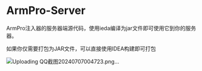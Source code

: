 # ArmPro-Server
ArmPro注入器的服务器端源代码，使用ieda编译为jar文件即可使用它到你的服务器。


如果你仅需要打包为JAR文件，可以直接使用IDEA构建即可打包

![Uploading QQ截图20240707004723.png…]()
